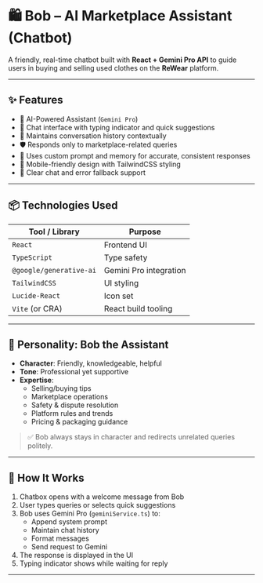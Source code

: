 # 🛍️ Bob – AI Marketplace Assistant (Chatbot)

A friendly, real-time chatbot built with **React + Gemini Pro API** to guide users in buying and selling used clothes on the **ReWear** platform.

---

## ✨ Features

- 🤖 AI-Powered Assistant (`Gemini Pro`)
- 💬 Chat interface with typing indicator and quick suggestions
- 🔁 Maintains conversation history contextually
- 🛡️ Responds only to marketplace-related queries
- 🧠 Uses custom prompt and memory for accurate, consistent responses
- 📱 Mobile-friendly design with TailwindCSS styling
- 🧹 Clear chat and error fallback support

---

## 📦 Technologies Used

| Tool / Library            | Purpose                                      |
|---------------------------|----------------------------------------------|
| `React`                   | Frontend UI                                  |
| `TypeScript`              | Type safety                                  |
| `@google/generative-ai`   | Gemini Pro integration                       |
| `TailwindCSS`             | UI styling                                   |
| `Lucide-React`            | Icon set                                     |
| `Vite` (or CRA)           | React build tooling                          |

---

## 🧠 Personality: Bob the Assistant

- **Character**: Friendly, knowledgeable, helpful
- **Tone**: Professional yet supportive
- **Expertise**:
  - Selling/buying tips
  - Marketplace operations
  - Safety & dispute resolution
  - Platform rules and trends
  - Pricing & packaging guidance

> ✅ Bob always stays in character and redirects unrelated queries politely.

---

## 🚀 How It Works

1. Chatbox opens with a welcome message from Bob
2. User types queries or selects quick suggestions
3. Bob uses Gemini Pro (`geminiService.ts`) to:
   - Append system prompt
   - Maintain chat history
   - Format messages
   - Send request to Gemini
4. The response is displayed in the UI
5. Typing indicator shows while waiting for reply

---

